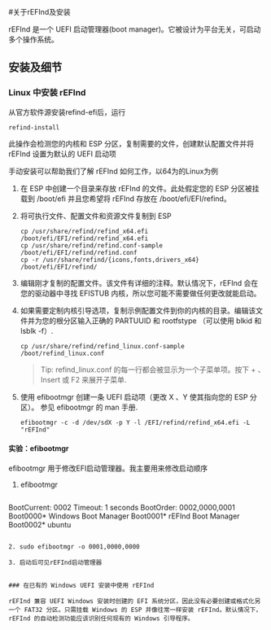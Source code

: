 #关于rEFInd及安装

rEFInd 是一个 UEFI 启动管理器(boot manager)。它被设计为平台无关，可启动多个操作系统。 

## 安装及细节

### Linux 中安装 rEFInd
从官方软件源安装refind-efi后，运行

    refind-install
此操作会检测您的内核和 ESP 分区，复制需要的文件，创建默认配置文件并将 rEFInd 设置为默认的 UEFI 启动项

手动安装可以帮助我们了解 rEFInd 如何工作，以64为的Linux为例

1. 在 ESP 中创建一个目录来存放 rEFInd 的文件。此处假定您的 ESP 分区被挂载到 /boot/efi 并且您希望将 rEFInd 存放在 /boot/efi/EFI/refind。

2. 将可执行文件、配置文件和资源文件复制到 ESP

    ```
    cp /usr/share/refind/refind_x64.efi /boot/efi/EFI/refind/refind_x64.efi
    cp /usr/share/refind/refind.conf-sample /boot/efi/EFI/refind/refind.conf
    cp -r /usr/share/refind/{icons,fonts,drivers_x64} /boot/efi/EFI/refind/
    ```
3. 编辑刚才复制的配置文件。该文件有详细的注释。默认情况下，rEFInd 会在您的驱动器中寻找 EFISTUB 内核，所以您可能不需要做任何更改就能启动。

4. 如果需要定制内核引导选项，复制示例配置文件到你的内核的目录。编辑该文件并为您的根分区输入正确的 PARTUUID 和 rootfstype （可以使用 blkid 和 lsblk -f）.

    `cp /usr/share/refind/refind_linux.conf-sample /boot/refind_linux.conf`

    >Tip: refind_linux.conf 的每一行都会被显示为一个子菜单项。按下 + 、 Insert 或 F2 来展开子菜单.
5. 使用 efibootmgr 创建一条 UEFI 启动项（更改 X 、Y 使其指向您的 ESP 分区）。 参见 efibootmgr 的 man 手册.

    `efibootmgr -c -d /dev/sdX -p Y -l /EFI/refind/refind_x64.efi -L "rEFInd"`

#### 实验：efibootmgr

efibootmgr 用于修改EFI启动管理器。我主要用来修改启动顺序
1. efibootmgr

    ```
BootCurrent: 0002
Timeout: 1 seconds
BootOrder: 0002,0000,0001
Boot0000* Windows Boot Manager
Boot0001* rEFInd Boot Manager
Boot0002* ubuntu
```

2. sudo efibootmgr -o 0001,0000,0000

3. 启动后可见rEFInd启动管理器 


### 在已有的 Windows UEFI 安装中使用 rEFInd

rEFInd 兼容 UEFI Windows 安装时创建的 EFI 系统分区，因此没有必要创建或格式化另一个 FAT32 分区。只需挂载 Windows 的 ESP 并像往常一样安装 rEFInd。默认情况下，rEFInd 的自动检测功能应该识别任何现有的 Windows 引导程序。 
